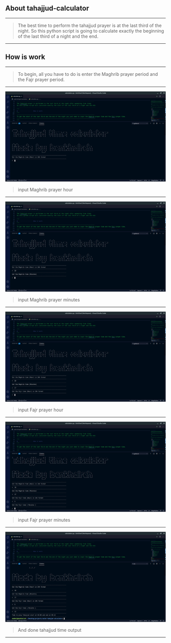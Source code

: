 ## About tahajjud-calculator
----------------------------------------------------------------------------------------------
> The best time to perform the tahajjud prayer is at the last third of the night. So this python script is going to calculate exactly the beginning of the last third of a night and the end.
----------------------------------------------------------------------------------------------
## How is work
----------------------------------------------------------------------------------------------
> To begin, all you have to do is enter the Maghrib prayer period and the Fajr prayer period.
-----------------------------------------------------------------------------------------------
![GitHub Logo](/tahajjud-0.png)
> input Maghrib prayer hour
----------------------------------------------------------------------------------------------
![GitHub Logo](/tahajjud-1.png)
> input Maghrib prayer minutes
----------------------------------------------------------------------------------------------
![GitHub Logo](/tahajjud-2.png)
> input Fajr prayer hour
----------------------------------------------------------------------------------------------
![GitHub Logo](/tahajjud-3.png)
> input Fajr prayer minutes
----------------------------------------------------------------------------------------------
![GitHub Logo](/tahajjud-4.png)
> And done tahajjud time output
----------------------------------------------------------------------------------------------

